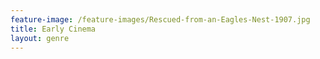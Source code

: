 ```yaml
---
feature-image: /feature-images/Rescued-from-an-Eagles-Nest-1907.jpg
title: Early Cinema
layout: genre
---
```

